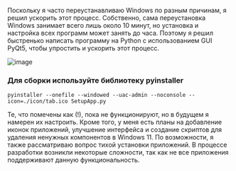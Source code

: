 Поскольку я часто переустанавливаю Windows по разным причинам, я решил ускорить этот процесс. Собственно, сама переустановка Windows занимает всего лишь около 10 минут, но установка и настройка всех программ может занять до часа. Поэтому я решил быстренько написать программу на Python с использованием GUI PyQt5, чтобы упростить и ускорить этот процесс.

![image](https://github.com/NoonLicht/download_setup_programs/assets/121355541/b82716cb-ffb1-44e4-9f91-d9f95aa8a979)


### Для сборки используйте библиотеку pyinstaller ###
```
pyinstaller --onefile --windowed --uac-admin --noconsole --icon=./icon/tab.ico SetupApp.py
```
Те, что помечены как (!), пока не функционируют, но в будущем я намерен их настроить. Кроме того, у меня есть планы на добавление иконок приложений, улучшение интерфейса и создание скриптов для удаления ненужных компонентов в Windows 11. По возможности, я также рассматриваю вопрос тихой установки приложений. В процессе разработки возникли некоторые сложности, так как не все приложения поддерживают данную функциональность.
